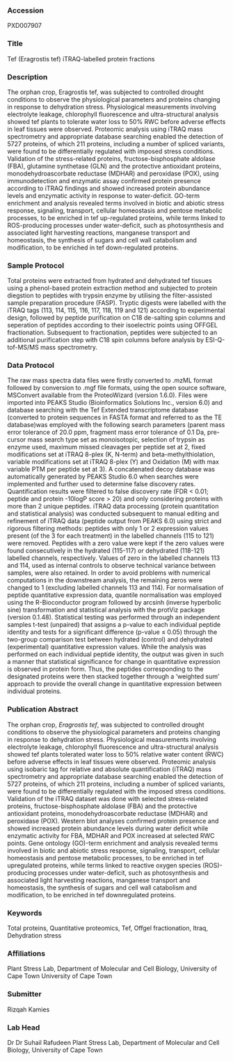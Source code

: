 ### Accession
PXD007907

### Title
Tef (Eragrostis tef) iTRAQ-labelled protein fractions

### Description
The orphan crop, Eragrostis tef, was subjected to controlled drought conditions to observe the physiological parameters and proteins changing in response to dehydration stress. Physiological measurements involving electrolyte leakage, chlorophyll fluorescence and ultra-structural analysis showed tef plants to tolerate water loss to 50% RWC before adverse effects in leaf tissues were observed. Proteomic analysis using iTRAQ mass spectrometry and appropriate database searching enabled the detection of 5727 proteins, of which 211 proteins, including a number of spliced variants, were found to be differentially regulated with imposed stress conditions. Validation of the stress-related proteins, fructose-bisphosphate aldolase (FBA), glutamine synthetase (GLN) and the protective antioxidant proteins, monodehydroascorbate reductase (MDHAR) and peroxidase (POX), using immunodetection and enzymatic assay confirmed protein presence according to iTRAQ findings and showed increased protein abundance levels and enzymatic activity in response to water-deficit. GO-term enrichment and analysis revealed terms involved in biotic and abiotic stress response, signaling, transport, cellular homeostasis and pentose metabolic processes, to be enriched in tef up-regulated proteins, while terms linked to ROS-producing processes under water-deficit, such as photosynthesis and associated light harvesting reactions, manganese transport and homeostasis, the synthesis of sugars and cell wall catabolism and modification, to be enriched in tef down-regulated proteins.

### Sample Protocol
Total proteins were extracted from hydrated and dehydrated tef tissues using a phenol-based protein extraction method and subjected to protein diegstion to peptides with trypsin enzyme by utilising the filter-assisted sample preparation procedure (FASP). Tryptic digests were labelled with the iTRAQ tags (113, 114, 115, 116, 117, 118, 119 and 121) according to experimental design, followed by peptide purification on C18 de-salting spin columns and seperation of peptides according to their isoelectric points using OFFGEL fractionation. Subsequent to fractionation, peptides were subjected to an additional purification step with C18 spin columns before analysis by ESI-Q-tof-MS/MS mass spectrometry.

### Data Protocol
The raw mass spectra data files were firstly converted to .mzML format followed by conversion to .mgf file formats, using the open source software, MSConvert available from the ProteoWizard (version 1.6.0). Files were imported into PEAKS Studio (Bioinformatics Solutions Inc., version 6.0) and database searching with the Tef Extended transcriptome database (converted to protein sequences in FASTA format and referred to as the TE database)was employed with the following search parameters (parent mass error tolerance of 20.0 ppm, fragment mass error tolerance of 0.1 Da, pre-cursor mass search type set as monoisotopic, selection of trypsin as enzyme used, maximum missed cleavages per peptide set at 2, fixed modifications set at iTRAQ 8-plex (K, N-term) and beta-methylthiolation, variable modifications set at iTRAQ 8-plex (Y) and Oxidation (M) with max variable PTM per peptide set at 3). A concatenated decoy database was automatically generated by PEAKS Studio 6.0 when searches were implemented and further used to determine false discovery rates. Quantification results were filtered to false discovery rate (FDR < 0.01; peptide and protein -10logP score > 20) and only considering proteins with more than 2 unique peptides.  iTRAQ data processing (protein quantitation and statistical analysis) was conducted subsequent to manual editing and refinement of iTRAQ data (peptide output from PEAKS 6.0) using strict and rigorous filtering methods: peptides with only 1 or 2 expression values present (of the 3 for each treatment) in the labelled channels (115 to 121) were removed. Peptides with a zero value were kept if the zero values were found consecutively in the hydrated (115-117) or dehydrated (118-121) labelled channels, respectively. Values of zero in the labelled channels 113 and 114, used as internal controls to observe technical variance between samples, were also retained. In order to avoid problems with numerical computations in the downstream analysis, the remaining zeros were changed to 1 (excluding labelled channels 113 and 114). For normalisation of peptide quantitative expression data, quantile normalisation was employed using the R-Bioconductor program followed by arcsinh (inverse hyperbolic sine) transformation and statistical analysis with the protViz package (version 0.1.48). Statistical testing was performed through an independent samples t-test (unpaired) that assigns a p-value to each individual peptide identity and tests for a significant difference (p-value ≤ 0.05) through the two-group comparison test between hydrated (control) and dehydrated (experimental) quantitative expression values. While the analysis was performed on each individual peptide identity, the output was given in such a manner that statistical significance for change in quantitative expression is observed in protein form. Thus, the peptides corresponding to the designated proteins were then stacked together through a ‘weighted sum’ approach to provide the overall change in quantitative expression between individual proteins.

### Publication Abstract
The orphan crop, <i>Eragrostis tef</i>, was subjected to controlled drought conditions to observe the physiological parameters and proteins changing in response to dehydration stress. Physiological measurements involving electrolyte leakage, chlorophyll fluorescence and ultra-structural analysis showed tef plants tolerated water loss to 50% relative water content (RWC) before adverse effects in leaf tissues were observed. Proteomic analysis using isobaric tag for relative and absolute quantification (iTRAQ) mass spectrometry and appropriate database searching enabled the detection of 5727 proteins, of which 211 proteins, including a number of spliced variants, were found to be differentially regulated with the imposed stress conditions. Validation of the iTRAQ dataset was done with selected stress-related proteins, fructose-bisphosphate aldolase (FBA) and the protective antioxidant proteins, monodehydroascorbate reductase (MDHAR) and peroxidase (POX). Western blot analyses confirmed protein presence and showed increased protein abundance levels during water deficit while enzymatic activity for FBA, MDHAR and POX increased at selected RWC points. Gene ontology (GO)-term enrichment and analysis revealed terms involved in biotic and abiotic stress response, signaling, transport, cellular homeostasis and pentose metabolic processes, to be enriched in tef upregulated proteins, while terms linked to reactive oxygen species (ROS)-producing processes under water-deficit, such as photosynthesis and associated light harvesting reactions, manganese transport and homeostasis, the synthesis of sugars and cell wall catabolism and modification, to be enriched in tef downregulated proteins.

### Keywords
Total proteins, Quantitative proteomics, Tef, Offgel fractionation, Itraq, Dehydration stress

### Affiliations
Plant Stress Lab, Department of Molecular and Cell Biology, University of Cape Town
University of Cape Town

### Submitter
Rizqah  Kamies

### Lab Head
Dr Dr Suhail Rafudeen
Plant Stress Lab, Department of Molecular and Cell Biology, University of Cape Town


